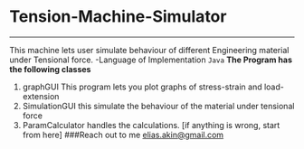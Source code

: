# Tension-Machine-Simulator
----------------------------
This machine lets user simulate behaviour of different Engineering material under Tensional force.
-Language of Implementation `Java`
**The Program has the following classes**
1. graphGUI This program lets you plot graphs of stress-strain and load-extension
2. SimulationGUI this simulate the behaviour of the material under tensional force
3. ParamCalculator handles the calculations. [if anything is wrong, start from here]
###Reach out to me elias.akin@gmail.com
